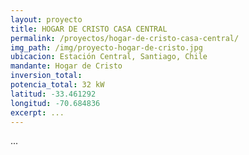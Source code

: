 ```yaml
---
layout: proyecto
title: HOGAR DE CRISTO CASA CENTRAL
permalink: /proyectos/hogar-de-cristo-casa-central/
img_path: /img/proyecto-hogar-de-cristo.jpg
ubicacion: Estación Central, Santiago, Chile
mandante: Hogar de Cristo
inversion_total: 
potencia_total: 32 kW
latitud: -33.461292
longitud: -70.684836
excerpt: ...
---
```


...
